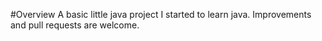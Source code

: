 #Overview
A basic little java project I started to learn java. Improvements and pull requests are welcome.